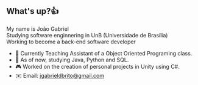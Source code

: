 ## What's up?👍

My name is João Gabriel  
Studying software enginnering in UnB (Universidade de Brasília)  
Working to become a back-end software developer  


- 🔭 Currently Teaching Assistant of a Object Oriented Programing class.
- 🌱 As of now, studying Java, Python and SQL.
- 🎮 Worked on the creation of personal projects in Unity using C#.
- ✉️ Email: jgabrieldbrito@gmail.com
<!--
**JoaoComTil/JoaoComTil** is a ✨ _special_ ✨ repository because its `README.md` (this file) appears on your GitHub profile.

Here are some ideas to get you started:



- 👯 I’m looking to collaborate on ...
- 🤔 I’m looking for help with ...
- 💬 Ask me about ...
- 📫 How to reach me: ...
- 😄 Pronouns: ...
- ⚡ Fun fact: ...
-->
